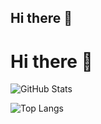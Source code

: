 ## Hi there 👋

<!--
**chakra121/chakra121** is a ✨ _special_ ✨ repository because its `README.md` (this file) appears on your GitHub profile.

Here are some ideas to get you started:

- 🔭 I’m currently working on ...
- 🌱 I’m currently learning ...
- 👯 I’m looking to collaborate on ...
- 🤔 I’m looking for help with ...
- 💬 Ask me about ...
- 📫 How to reach me: ...
- 😄 Pronouns: ...
- ⚡ Fun fact: ...
-->

# Hi there 👋

![GitHub Stats](https://github-readme-stats.vercel.app/api?username=chakra121&show_icons=true&theme=radical)

![Top Langs](https://github-readme-stats.vercel.app/api/top-langs/?username=chakra121&layout=compact&theme=radical)
